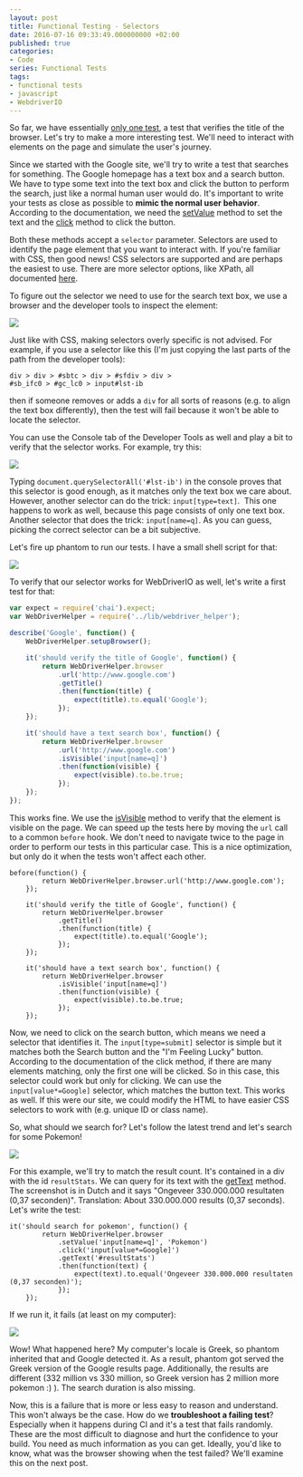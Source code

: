 ```yaml
---
layout: post
title: Functional Testing - Selectors
date: 2016-07-16 09:33:49.000000000 +02:00
published: true
categories:
- Code
series: Functional Tests
tags:
- functional tests
- javascript
- WebdriverIO
---
```


So far, we have essentially <a href="/2016/07/functional-testing-first-steps-towards-a-framework/">only one test</a>, a test that verifies the title of the browser. Let's try to make a more interesting test. We'll need to interact with elements on the page and simulate the user's journey.<!--more-->

Since we started with the Google site, we'll try to write a test that searches for something. The Google homepage has a text box and a search button. We have to type some text into the text box and click the button to perform the search, just like a normal human user would do. It's important to write your tests as close as possible to <strong>mimic the normal user behavior</strong>. According to the documentation, we need the <a href="http://webdriver.io/api/action/setValue.html">setValue</a> method to set the text and the <a href="http://webdriver.io/api/action/click.html">click</a> method to click the button.

Both these methods accept a <code>selector</code> parameter. Selectors are used to identify the page element that you want to interact with. If you're familiar with CSS, then good news! CSS selectors are supported and are perhaps the easiest to use. There are more selector options, like XPath, all documented <a href="http://webdriver.io/guide/usage/selectors.html">here</a>.

To figure out the selector we need to use for the search text box, we use a browser and the developer tools to inspect the element:

<img src="{{ site.baseurl }}/assets/2016/text-selector-1.png" />

Just like with CSS, making selectors overly specific is not advised. For example, if you use a selector like this (I'm just copying the last parts of the path from the developer tools):

<code>div > div > #sbtc > div > #sfdiv > div > #sb_ifc0 > #gc_lc0 > input#lst-ib</code>

then if someone removes or adds a <code>div</code> for all sorts of reasons (e.g. to align the text box differently), then the test will fail because it won't be able to locate the selector.

You can use the Console tab of the Developer Tools as well and play a bit to verify that the selector works. For example, try this:

<img src="{{ site.baseurl }}/assets/2016/query1.png" />

Typing <code>document.querySelectorAll('#lst-ib')</code> in the console proves that this selector is good enough, as it matches only the text box we care about. However, another selector can do the trick: <code>input[type=text]</code>.  This one happens to work as well, because this page consists of only one text box. Another selector that does the trick: <code>input[name=q]</code>. As you can guess, picking the correct selector can be a bit subjective.

Let's fire up phantom to run our tests. I have a small shell script for that:

<img src="{{ site.baseurl }}/assets/2016/phantom.png" />

To verify that our selector works for WebDriverIO as well, let's write a first test for that:

```js
var expect = require('chai').expect;
var WebDriverHelper = require('../lib/webdriver_helper');

describe('Google', function() {
    WebDriverHelper.setupBrowser();

    it('should verify the title of Google', function() {
        return WebDriverHelper.browser
            .url('http://www.google.com')
            .getTitle()
            .then(function(title) {
                expect(title).to.equal('Google');
            });
    });

    it('should have a text search box', function() {
        return WebDriverHelper.browser
            .url('http://www.google.com')
            .isVisible('input[name=q]')
            .then(function(visible) {
                expect(visible).to.be.true;
            });
    });
});
```

This works fine. We use the <a href="http://webdriver.io/api/state/isVisible.html">isVisible</a> method to verify that the element is visible on the page. We can speed up the tests here by moving the <code>url</code> call to a common <code>before</code> hook. We don't need to navigate twice to the page in order to perform our tests in this particular case. This is a nice optimization, but only do it when the tests won't affect each other.

```
before(function() {
        return WebDriverHelper.browser.url('http://www.google.com');
    });

    it('should verify the title of Google', function() {
        return WebDriverHelper.browser
            .getTitle()
            .then(function(title) {
                expect(title).to.equal('Google');
            });
    });

    it('should have a text search box', function() {
        return WebDriverHelper.browser
            .isVisible('input[name=q]')
            .then(function(visible) {
                expect(visible).to.be.true;
            });
    });
```

Now, we need to click on the search button, which means we need a selector that identifies it. The <code>input[type=submit]</code> selector is simple but it matches both the Search button and the "I'm Feeling Lucky" button. According to the documentation of the click method, if there are many elements matching, only the first one will be clicked. So in this case, this selector could work but only for clicking. We can use the <code>input[value*=Google]</code> selector, which matches the button text. This works as well. If this were our site, we could modify the HTML to have easier CSS selectors to work with (e.g. unique ID or class name).

So, what should we search for? Let's follow the latest trend and let's search for some Pokemon!

<img src="{{ site.baseurl }}/assets/2016/pokemon-result.png" />

For this example, we'll try to match the result count. It's contained in a div with the id <code>resultStats</code>. We can query for its text with the <a href="http://webdriver.io/api/property/getText.html">getText</a> method. The screenshot is in Dutch and it says "Ongeveer 330.000.000 resultaten (0,37 seconden)". Translation: About 330.000.000 results (0,37 seconds). Let's write the test:

```
it('should search for pokemon', function() {
        return WebDriverHelper.browser
            .setValue('input[name=q]', 'Pokemon')
            .click('input[value*=Google]')
            .getText('#resultStats')
            .then(function(text) {
                expect(text).to.equal('Ongeveer 330.000.000 resultaten (0,37 seconden)');
            });
    });
```

If we run it, it fails (at least on my computer):

<img src="{{ site.baseurl }}/assets/2016/mocha-fail.png" />

Wow! What happened here? My computer's locale is Greek, so phantom inherited that and Google detected it. As a result, phantom got served the Greek version of the Google results page. Additionally, the results are different (332 million vs 330 million, so Greek version has 2 million more pokemon :) ). The search duration is also missing.

Now, this is a failure that is more or less easy to reason and understand. This won't always be the case. How do we <strong>troubleshoot a failing test</strong>? Especially when it happens during CI and it's a test that fails randomly. These are the most difficult to diagnose and hurt the confidence to your build. You need as much information as you can get. Ideally, you'd like to know, what was the browser showing when the test failed? We'll examine this on the next post.
